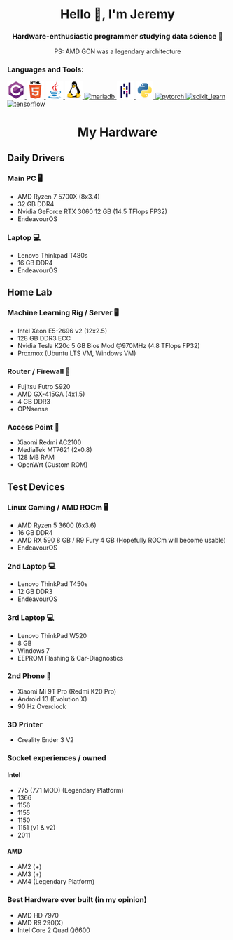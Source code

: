<h1 align="center">Hello 👋, I'm Jeremy</h1>
<h3 align="center">Hardware-enthusiastic programmer studying data science 🚀</h3>
<p align="center">PS: AMD GCN was a legendary architecture</p>




<h3 align="left">Languages and Tools:</h3>
<p align="left"> <a href="https://www.w3schools.com/cs/" target="_blank" rel="noreferrer"> <img src="https://raw.githubusercontent.com/devicons/devicon/master/icons/csharp/csharp-original.svg" alt="csharp" width="40" height="40"/> </a> <a href="https://www.w3.org/html/" target="_blank" rel="noreferrer"> <img src="https://raw.githubusercontent.com/devicons/devicon/master/icons/html5/html5-original-wordmark.svg" alt="html5" width="40" height="40"/> </a> <a href="https://www.java.com" target="_blank" rel="noreferrer"> <img src="https://raw.githubusercontent.com/devicons/devicon/master/icons/java/java-original.svg" alt="java" width="40" height="40"/> </a> <a href="https://www.linux.org/" target="_blank" rel="noreferrer"> <img src="https://raw.githubusercontent.com/devicons/devicon/master/icons/linux/linux-original.svg" alt="linux" width="40" height="40"/> </a> <a href="https://mariadb.org/" target="_blank" rel="noreferrer"> <img src="https://www.vectorlogo.zone/logos/mariadb/mariadb-icon.svg" alt="mariadb" width="40" height="40"/> </a> <a href="https://pandas.pydata.org/" target="_blank" rel="noreferrer"> <img src="https://raw.githubusercontent.com/devicons/devicon/2ae2a900d2f041da66e950e4d48052658d850630/icons/pandas/pandas-original.svg" alt="pandas" width="40" height="40"/> </a> <a href="https://www.python.org" target="_blank" rel="noreferrer"> <img src="https://raw.githubusercontent.com/devicons/devicon/master/icons/python/python-original.svg" alt="python" width="40" height="40"/> </a> <a href="https://pytorch.org/" target="_blank" rel="noreferrer"> <img src="https://www.vectorlogo.zone/logos/pytorch/pytorch-icon.svg" alt="pytorch" width="40" height="40"/> </a> <a href="https://scikit-learn.org/" target="_blank" rel="noreferrer"> <img src="https://upload.wikimedia.org/wikipedia/commons/0/05/Scikit_learn_logo_small.svg" alt="scikit_learn" width="40" height="40"/> </a> <a href="https://www.tensorflow.org" target="_blank" rel="noreferrer"> <img src="https://www.vectorlogo.zone/logos/tensorflow/tensorflow-icon.svg" alt="tensorflow" width="40" height="40"/> </a> </p>


<h1 align="center">My Hardware</h1>


<h2 align="left">Daily Drivers</h2>

### Main PC 🖥️
- AMD Ryzen 7 5700X (8x3.4)
- 32 GB DDR4
- Nvidia GeForce RTX 3060 12 GB (14.5 TFlops FP32)
- EndeavourOS

### Laptop 💻
- Lenovo Thinkpad T480s
- 16 GB DDR4
- EndeavourOS

<h2 align="left">Home Lab</h2>

### Machine Learning Rig / Server 🖥️
- Intel Xeon E5-2696 v2 (12x2.5)
- 128 GB DDR3 ECC
- Nvidia Tesla K20c 5 GB Bios Mod @970MHz (4.8 TFlops FP32)
- Proxmox (Ubuntu LTS VM, Windows VM)

### Router / Firewall :no_entry_sign:
- Fujitsu Futro S920
- AMD GX-415GA (4x1.5)
- 4 GB DDR3
- OPNsense

### Access Point :signal_strength:
- Xiaomi Redmi AC2100
- MediaTek MT7621 (2x0.8)
- 128 MB RAM
- OpenWrt (Custom ROM)

<h2 align="left">Test Devices</h2>

### Linux Gaming / AMD ROCm 🖥️
- AMD Ryzen 5 3600 (6x3.6)
- 16 GB DDR4
- AMD RX 590 8 GB / R9 Fury 4 GB (Hopefully ROCm will become usable)
- EndeavourOS

### 2nd Laptop 💻
- Lenovo ThinkPad T450s
- 12 GB DDR3
- EndeavourOS 

### 3rd Laptop 💻
- Lenovo ThinkPad W520
- 8 GB
- Windows 7
- EEPROM Flashing & Car-Diagnostics

### 2nd Phone 📱
- Xiaomi Mi 9T Pro (Redmi K20 Pro)
- Android 13 (Evolution X)
- 90 Hz Overclock

### 3D Printer
- Creality Ender 3 V2

### Socket experiences / owned
#### Intel
- 775 (771 MOD) (Legendary Platform)
- 1366
- 1156
- 1155
- 1150
- 1151 (v1 & v2)
- 2011

#### AMD
- AM2 (+)
- AM3 (+)
- AM4 (Legendary Platform)

### Best Hardware ever built (in my opinion)
- AMD HD 7970
- AMD R9 290(X)
- Intel Core 2 Quad Q6600


